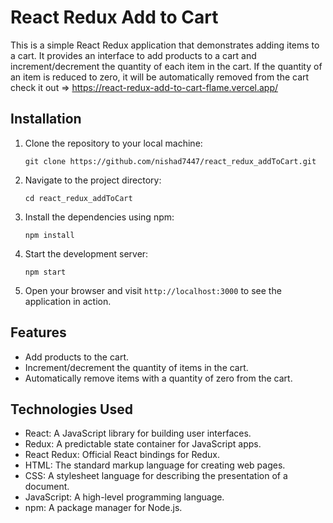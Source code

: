 
# React Redux Add to Cart

This is a simple React Redux application that demonstrates adding items to a cart. It provides an interface to add products to a cart and increment/decrement the quantity of each item in the cart. If the quantity of an item is reduced to zero, it will be automatically removed from the cart check it out => https://react-redux-add-to-cart-flame.vercel.app/
## Installation

1. Clone the repository to your local machine:
   ```shell
   git clone https://github.com/nishad7447/react_redux_addToCart.git
   ```

2. Navigate to the project directory:
   ```shell
   cd react_redux_addToCart
   ```

3. Install the dependencies using npm:
   ```shell
   npm install
   ```

4. Start the development server:
   ```shell
   npm start
   ```

5. Open your browser and visit `http://localhost:3000` to see the application in action.

## Features

- Add products to the cart.
- Increment/decrement the quantity of items in the cart.
- Automatically remove items with a quantity of zero from the cart.

## Technologies Used

- React: A JavaScript library for building user interfaces.
- Redux: A predictable state container for JavaScript apps.
- React Redux: Official React bindings for Redux.
- HTML: The standard markup language for creating web pages.
- CSS: A stylesheet language for describing the presentation of a document.
- JavaScript: A high-level programming language.
- npm: A package manager for Node.js.

